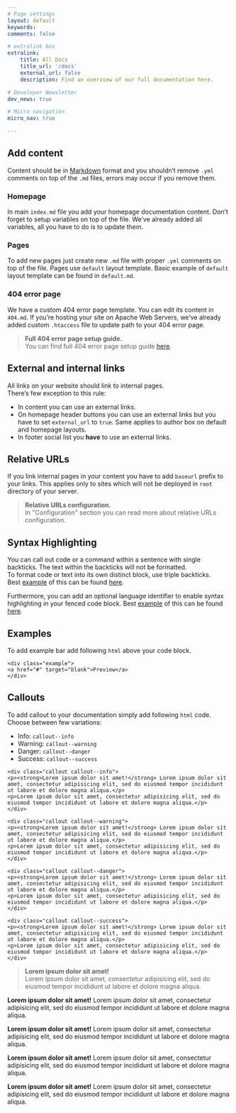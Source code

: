 ```yaml
---
# Page settings
layout: default
keywords:
comments: false

# extralink box
extralink:
    title: All Docs
    title_url: '/docs'
    external_url: false
    description: Find an overview of our full documentation here.

# Developer Newsletter
dev_news: true

# Micro navigation
micro_nav: true

---
```

## Add content

Content should be in [Markdown](https://daringfireball.net/projects/markdown/) format and you shouldn’t remove `.yml` comments on top of the `.md` files, errors may occur if you remove them.

### Homepage

In main `index.md` file you add your homepage documentation content. Don’t forget to setup variables on top of the file. We’ve already added all variables, all you have to do is to update them.

### Pages

To add new pages just create new `.md` file with proper `.yml` comments on top of the file. Pages use `default` layout template. Basic example of `default` layout template can be found in `default.md`.

### 404 error page

We have a custom 404 error page template. You can edit its content in `404.md`. If you’re hosting your site on Apache Web Servers, we’ve already added custom `.htaccess` file to update path to your 404 error page.

>__Full 404 error page setup guide.__ <br> You can find full 404 error page setup guide [here](https://jekyllrb.com/tutorials/custom-404-page/).

## External and internal links

All links on your website should link to internal pages.  
There’s few exception to this rule:

*   In content you can use an external links.
*   On homepage header buttons you can use an external links but you have to set `external_url` to `true`. Same applies to author box on default and homepage layouts.
*   In footer social list you __have__ to use an external links.

## Relative URLs

If you link internal pages in your content you have to add `baseurl` prefix to your links. This applies only to sites which will not be deployed in `root` directory of your server.

>__Relative URLs configuration.__ <br> In "Configuration" section you can read more about relative URLs configuration.

## Syntax Highlighting

You can call out code or a command within a sentence with single backticks. The text within the backticks will not be formatted.  
To format code or text into its own distinct block, use triple backticks.  
Best [example](https://help.github.com/articles/basic-writing-and-formatting-syntax/#quoting-code) of this can be found [here](https://help.github.com/articles/basic-writing-and-formatting-syntax/#quoting-code).

Furthermore, you can add an optional language identifier to enable syntax highlighting in your fenced code block. Best [example](https://help.github.com/articles/creating-and-highlighting-code-blocks/#syntax-highlighting) of this can be found [here](https://help.github.com/articles/creating-and-highlighting-code-blocks/#syntax-highlighting).

## Examples

To add example bar add following `html` above your code block.

```
<div class="example">
<a href="#" target="blank">Preview</a>
</div>

```

## Callouts

To add callout to your documentation simply add following `html` code.  
Choose between few variations:

*   Info: `callout--info`
*   Warning: `callout--warning`
*   Danger: `callout--danger`
*   Success: `callout--success`

```
<div class="callout callout--info">
<p><strong>Lorem ipsum dolor sit amet!</strong> Lorem ipsum dolor sit amet, consectetur adipisicing elit, sed do eiusmod tempor incididunt ut labore et dolore magna aliqua.</p>
<p>Lorem ipsum dolor sit amet, consectetur adipisicing elit, sed do eiusmod tempor incididunt ut labore et dolore magna aliqua.</p>
</div>

<div class="callout callout--warning">
<p><strong>Lorem ipsum dolor sit amet!</strong> Lorem ipsum dolor sit amet, consectetur adipisicing elit, sed do eiusmod tempor incididunt ut labore et dolore magna aliqua.</p>
<p>Lorem ipsum dolor sit amet, consectetur adipisicing elit, sed do eiusmod tempor incididunt ut labore et dolore magna aliqua.</p>
</div>

<div class="callout callout--danger">
<p><strong>Lorem ipsum dolor sit amet!</strong> Lorem ipsum dolor sit amet, consectetur adipisicing elit, sed do eiusmod tempor incididunt ut labore et dolore magna aliqua.</p>
<p>Lorem ipsum dolor sit amet, consectetur adipisicing elit, sed do eiusmod tempor incididunt ut labore et dolore magna aliqua.</p>
</div>

<div class="callout callout--success">
<p><strong>Lorem ipsum dolor sit amet!</strong> Lorem ipsum dolor sit amet, consectetur adipisicing elit, sed do eiusmod tempor incididunt ut labore et dolore magna aliqua.</p>
<p>Lorem ipsum dolor sit amet, consectetur adipisicing elit, sed do eiusmod tempor incididunt ut labore et dolore magna aliqua.</p>
</div>

```

>__Lorem ipsum dolor sit amet!__ <br> Lorem ipsum dolor sit amet, consectetur adipisicing elit, sed do eiusmod tempor incididunt ut labore et dolore magna aliqua.

<div class="callout callout--info">
    <p><strong>Lorem ipsum dolor sit amet!</strong> Lorem ipsum dolor sit amet, consectetur adipisicing elit, sed do eiusmod tempor incididunt ut labore et dolore magna aliqua.</p>
</div>

<div class="callout callout--warning">
    <p><strong>Lorem ipsum dolor sit amet!</strong> Lorem ipsum dolor sit amet, consectetur adipisicing elit, sed do eiusmod tempor incididunt ut labore et dolore magna aliqua.</p>
</div>

<div class="callout callout--danger">
    <p><strong>Lorem ipsum dolor sit amet!</strong> Lorem ipsum dolor sit amet, consectetur adipisicing elit, sed do eiusmod tempor incididunt ut labore et dolore magna aliqua.</p>
</div>

<div class="callout callout--success">
    <p><strong>Lorem ipsum dolor sit amet!</strong> Lorem ipsum dolor sit amet, consectetur adipisicing elit, sed do eiusmod tempor incididunt ut labore et dolore magna aliqua.</p>
</div>
